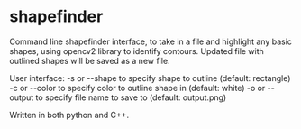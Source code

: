 # shapefinder

Command line shapefinder interface, to take in a file and highlight any basic shapes, using opencv2 library to identify contours.  Updated file with outlined shapes will be saved as a new file. 

User interface: 
-s or --shape to specify shape to outline (default: rectangle)
-c or --color to specify color to outline shape in (default: white)
-o or --output to specify file name to save to (default: output.png)

Written in both python and C++.

